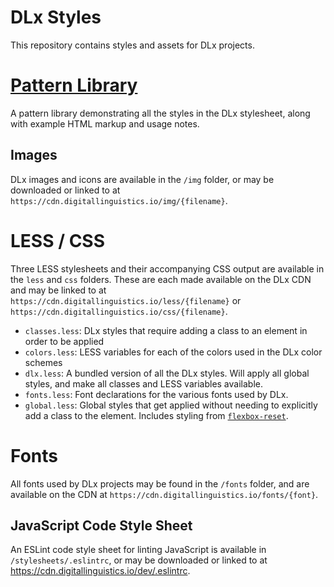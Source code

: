 # DLx Styles
This repository contains styles and assets for DLx projects.

# [Pattern Library](http://developer.digitallinguistics.io/styles/patterns/)
A pattern library demonstrating all the styles in the DLx stylesheet, along with example HTML markup and usage notes.

## Images
DLx images and icons are available in the `/img` folder, or may be downloaded or linked to at `https://cdn.digitallinguistics.io/img/{filename}`.

# LESS / CSS
Three LESS stylesheets and their accompanying CSS output are available in the `less` and `css` folders. These are each made available on the DLx CDN and may be linked to at `https://cdn.digitallinguistics.io/less/{filename}` or `https://cdn.digitallinguistics.io/css/{filename}`.

- `classes.less`: DLx styles that require adding a class to an element in order to be applied
- `colors.less`: LESS variables for each of the colors used in the DLx color schemes
- `dlx.less`: A bundled version of all the DLx styles. Will apply all global styles, and make all classes and LESS variables available.
- `fonts.less`: Font declarations for the various fonts used by DLx.
- `global.less`: Global styles that get applied without needing to explicitly add a class to the element. Includes styling from [`flexbox-reset`](https://www.npmjs.com/package/flexbox-reset).

# Fonts
All fonts used by DLx projects may be found in the `/fonts` folder, and are available on the CDN at `https://cdn.digitallinguistics.io/fonts/{font}`.

## JavaScript Code Style Sheet
An ESLint code style sheet for linting JavaScript is available in `/stylesheets/.eslintrc`, or may be downloaded or linked to at https://cdn.digitallinguistics.io/dev/.eslintrc.
